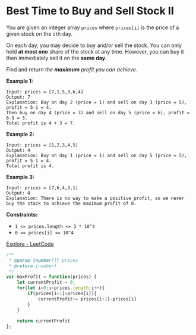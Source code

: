 # Best Time to Buy and Sell Stock II

You are given an integer array `prices` where `prices[i]` is the price of a given stock on the `ith` day.

On each day, you may decide to buy and/or sell the stock. You can only hold **at most one** share of the stock at any time. However, you can buy it then immediately sell it on the **same day**.

Find and return _the **maximum** profit you can achieve_.

**Example 1:**

```
Input: prices = [7,1,5,3,6,4]
Output: 7
Explanation: Buy on day 2 (price = 1) and sell on day 3 (price = 5), profit = 5-1 = 4.
Then buy on day 4 (price = 3) and sell on day 5 (price = 6), profit = 6-3 = 3.
Total profit is 4 + 3 = 7.

```

**Example 2:**

```
Input: prices = [1,2,3,4,5]
Output: 4
Explanation: Buy on day 1 (price = 1) and sell on day 5 (price = 5), profit = 5-1 = 4.
Total profit is 4.

```

**Example 3:**

```
Input: prices = [7,6,4,3,1]
Output: 0
Explanation: There is no way to make a positive profit, so we never buy the stock to achieve the maximum profit of 0.

```

**Constraints:**

* `1 <= prices.length <= 3 * 10^4`
* `0 <= prices[i] <= 10^4`

[Explore - LeetCode](https://leetcode.com/explore/interview/card/top-interview-questions-easy/92/array/564/)

```jsx
/**
 * @param {number[]} prices
 * @return {number}
 */
var maxProfit = function(prices) {
    let currentProfit = 0;
    for(let i=0;i<prices.length;i++){
        if(prices[i+1]>prices[i]){
            currentProfit+= prices[i+1]-prices[i]
        }
    }
    
    return currentProfit
};
```
